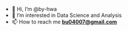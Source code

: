 - 👋 Hi, I’m @by-hwa
- 👀 I’m interested in Data Science and Analysis
- 📫 How to reach me **bu04007@gmail.com**

<!---
bye-hwa/bye-hwa is a ✨ special ✨ repository because its `README.md` (this file) appears on your GitHub profile.
You can click the Preview link to take a look at your changes.
--->
